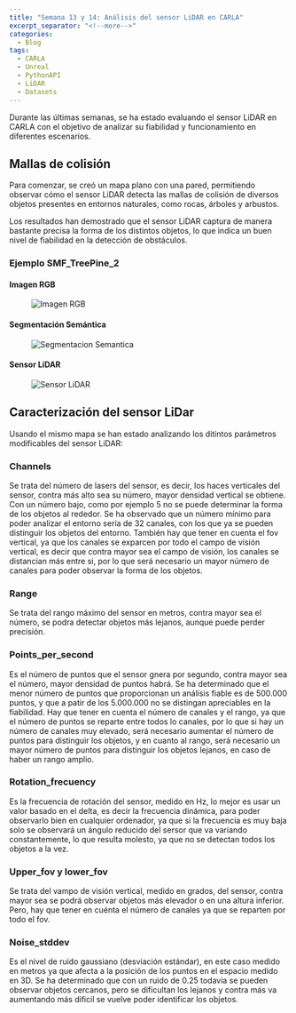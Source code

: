 ```yaml
---
title: "Semana 13 y 14: Análisis del sensor LiDAR en CARLA"
excerpt_separator: "<!--more-->"
categories:
  - Blog
tags:
  - CARLA
  - Unreal
  - PythonAPI
  - LiDAR
  - Datasets
---
```


Durante las últimas semanas, se ha estado evaluando el sensor LiDAR en CARLA con el objetivo de analizar su fiabilidad y funcionamiento en diferentes escenarios.

## Mallas de colisión
Para comenzar, se creó un mapa plano con una pared, permitiendo observar cómo el sensor LiDAR detecta las mallas de colisión de diversos objetos presentes en entornos naturales, como rocas, árboles y arbustos.

Los resultados han demostrado que el sensor LiDAR captura de manera bastante precisa la forma de los distintos objetos, lo que indica un buen nivel de fiabilidad en la detección de obstáculos.

### Ejemplo SMF_TreePine_2
#### Imagen RGB
<figure class="align-center" style="max-width: 100%">
  <img src="{{ site.url }}{{ site.baseurl }}/assets/images/Semana-12-RGB.png" alt="Imagen RGB">
</figure>

#### Segmentación Semántica
<figure class="align-center" style="max-width: 100%">
  <img src="{{ site.url }}{{ site.baseurl }}/assets/images/Semana-12-Segmentacion.png" alt="Segmentacion Semantica">
</figure>

#### Sensor LiDAR
<figure class="align-center" style="max-width: 100%">
  <img src="{{ site.url }}{{ site.baseurl }}/assets/images/Semana-12-LiDAR.png" alt="Sensor LiDAR">
</figure>

## Caracterización del sensor LiDar
Usando el mismo mapa se han estado analizando los ditintos parámetros modificables del sensor LiDAR:

### Channels
Se trata del número de lasers del sensor, es decir, los haces verticales del sensor, contra más alto sea su número,
mayor densidad vertical se obtiene. Con un número bajo, como por ejemplo 5 no se puede determinar la forma de los objetos 
al rededor. Se ha observado que un número mínimo para poder analizar el entorno sería de 32 canales, con los que ya se pueden 
distinguir los objetos del entorno. También hay que tener en cuenta el fov vertical, ya que los canales se exparcen por todo el 
campo de visión vertical, es decir que contra mayor sea el campo de visión, los canales se distancian más entre si, por lo que será
necesario un mayor número de canales para poder observar la forma de los objetos.


### Range
Se trata del rango máximo del sensor en metros, contra mayor sea el número, se podra detectar objetos más lejanos, aunque puede perder 
precisión.

### Points_per_second
Es el número de puntos que el sensor gnera por segundo, contra mayor sea el número, mayor densidad de puntos habrá.
Se ha determinado que el menor número de puntos que proporcionan un análisis fiable es de 500.000 puntos, y que a patir de los
5.000.000 no se distingan apreciables en la fiabilidad. Hay que tener en cuenta el número de canales y el rango, ya que el número de puntos
se reparte entre todos lo canales, por lo que si hay un número de canales muy elevado, será necesario aumentar el número de puntos para distinguir 
los objetos, y en cuanto al rango, será necesario un mayor número de puntos para distinguir los objetos lejanos, en caso de haber un rango amplio.

### Rotation_frecuency
Es la frecuencia de rotación del sensor, medido en Hz, lo mejor es usar un valor basado en el delta, es decir la frecuencia dinámica, para poder observarlo bien en cualquier ordenador, ya que si la frecuencia es muy baja solo se observará un ángulo reducido del sersor que va variando constantemente, lo que resulta molesto, ya que no se detectan todos los objetos a la vez.

### Upper_fov y lower_fov
Se trata del vampo de visión vertical, medido en grados, del sensor, contra mayor sea se podrá observar objetos más elevador o en una altura inferior. Pero, 
hay que tener en cuénta el número de canales ya que se reparten por todo el fov.

### Noise_stddev
Es el nivel de ruido gaussiano (desviación estándar), en este caso medido en metros ya que afecta a la posición de los puntos en el espacio medido en 3D.
Se ha determinado que con un ruido de 0.25 todavia se pueden observar objetos cercanos, pero se dificultan los lejanos y contra más va aumentando más dificil se vuelve poder identificar los objetos.

